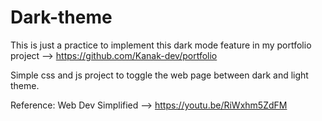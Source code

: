 # Dark-theme

This is just a practice to implement this dark mode feature in my portfolio project --> https://github.com/Kanak-dev/portfolio

Simple css and js project to toggle the web page between dark and light theme.

Reference:
Web Dev Simplified --> https://youtu.be/RiWxhm5ZdFM
